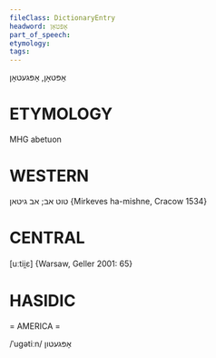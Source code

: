```yaml
---
fileClass: DictionaryEntry
headword: אָפּטאָן
part_of_speech: 
etymology: 
tags: 
---
```

אָפּטאָן, אָפּגעטאָן

ETYMOLOGY
===========
MHG abetuon

WESTERN
========

טוט אב; אב גיטאן {Mirkeves ha-mishne, Cracow 1534}

CENTRAL
========

[uːtii̯ɛ] {Warsaw, Geller 2001: 65}

HASIDIC
=======
= AMERICA = 

/ˈugətiːn/ אָפּגעטון